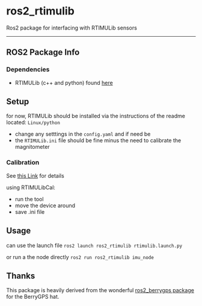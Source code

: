# ros2_rtimulib
Ros2 package for interfacing with RTIMULib sensors

---

## ROS2 Package Info

### Dependencies
* RTIMULib (c++ and python) found [here](https://github.com/mattanimation/RTIMULib2)

## Setup
for now, RTIMULib should be installed via the instructions of the readme located: `Linux/python`

* change any setttings in the `config.yaml` and if need be
* the `RTIMULib.ini` file should be fine minus the need to calibrate the magnitometer

### Calibration

See [this Link](https://github.com/RTIMULib/RTIMULib2/blob/master/Calibration.pdf) for details

using RTIMULibCal:
* run the tool
* move the device around
* save .ini file


## Usage

can use the launch file
`ros2 launch ros2_rtimulib rtimulib.launch.py`

or run a the node directly
`ros2 run ros2_rtimulib imu_node`

## Thanks

This package is heavily derived from the wonderful [ros2_berrygps package](https://github.com/mattanimation/ros2_berrygps) for the BerryGPS hat.